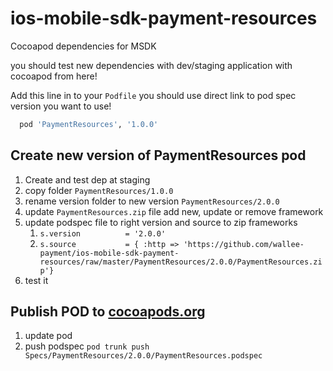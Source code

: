 # ios-mobile-sdk-payment-resources

Cocoapod dependencies for MSDK

you should test new dependencies with dev/staging application with cocoapod from here!

Add this line in to your `Podfile` you should use direct link to pod spec version you want to use!

```bash
  pod 'PaymentResources', '1.0.0'
```

## Create new version of PaymentResources pod

1. Create and test dep at staging
2. copy folder `PaymentResources/1.0.0`
3. rename version folder to new version `PaymentResources/2.0.0`
4. update `PaymentResources.zip` file add new, update or remove framework
5. update podspec file to right version and source to zip frameworks
   1. `s.version          = '2.0.0'`
   2. `s.source           = { :http => 'https://github.com/wallee-payment/ios-mobile-sdk-payment-resources/raw/master/PaymentResources/2.0.0/PaymentResources.zip'}`
6. test it

## Publish POD to [cocoapods.org](https://cocoapods.org/)

1. update pod
2. push podspec `pod trunk push Specs/PaymentResources/2.0.0/PaymentResources.podspec`
